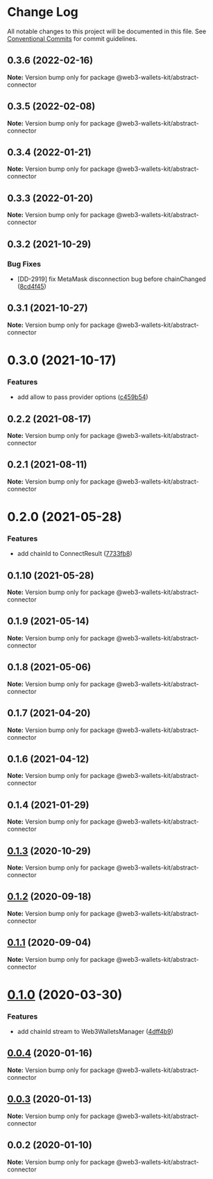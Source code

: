 # Change Log

All notable changes to this project will be documented in this file.
See [Conventional Commits](https://conventionalcommits.org) for commit guidelines.

## 0.3.6 (2022-02-16)

**Note:** Version bump only for package @web3-wallets-kit/abstract-connector





## 0.3.5 (2022-02-08)

**Note:** Version bump only for package @web3-wallets-kit/abstract-connector





## 0.3.4 (2022-01-21)

**Note:** Version bump only for package @web3-wallets-kit/abstract-connector





## 0.3.3 (2022-01-20)

**Note:** Version bump only for package @web3-wallets-kit/abstract-connector





## 0.3.2 (2021-10-29)


### Bug Fixes

* [DD-2919] fix MetaMask disconnection bug before chainChanged ([8cd4f45](https://github.com/akropolisio/web3-wallets-kit/commit/8cd4f45074d8893f82e33fa79710fa2911b829a7))





## 0.3.1 (2021-10-27)

**Note:** Version bump only for package @web3-wallets-kit/abstract-connector





# 0.3.0 (2021-10-17)


### Features

* add allow to pass provider options ([c459b54](https://github.com/akropolisio/web3-wallets-kit/commit/c459b54380fa88a13dae0d63a2b23eaa95bc6090))





## 0.2.2 (2021-08-17)

**Note:** Version bump only for package @web3-wallets-kit/abstract-connector





## 0.2.1 (2021-08-11)

**Note:** Version bump only for package @web3-wallets-kit/abstract-connector





# 0.2.0 (2021-05-28)


### Features

* add chainId to ConnectResult ([7733fb8](https://github.com/akropolisio/web3-wallets-kit/commit/7733fb8badc43fd29b77de972c65772b5013734a))





## 0.1.10 (2021-05-28)

**Note:** Version bump only for package @web3-wallets-kit/abstract-connector





## 0.1.9 (2021-05-14)

**Note:** Version bump only for package @web3-wallets-kit/abstract-connector





## 0.1.8 (2021-05-06)

**Note:** Version bump only for package @web3-wallets-kit/abstract-connector





## 0.1.7 (2021-04-20)

**Note:** Version bump only for package @web3-wallets-kit/abstract-connector





## 0.1.6 (2021-04-12)

**Note:** Version bump only for package @web3-wallets-kit/abstract-connector





## 0.1.4 (2021-01-29)

**Note:** Version bump only for package @web3-wallets-kit/abstract-connector





## [0.1.3](https://github.com/akropolisio/web3-wallets-kit/compare/@web3-wallets-kit/abstract-connector@0.1.2...@web3-wallets-kit/abstract-connector@0.1.3) (2020-10-29)

**Note:** Version bump only for package @web3-wallets-kit/abstract-connector





## [0.1.2](https://github.com/akropolisio/web3-wallets-kit/compare/@web3-wallets-kit/abstract-connector@0.1.1...@web3-wallets-kit/abstract-connector@0.1.2) (2020-09-18)

**Note:** Version bump only for package @web3-wallets-kit/abstract-connector





## [0.1.1](https://github.com/akropolisio/web3-wallets-kit/compare/@web3-wallets-kit/abstract-connector@0.1.0...@web3-wallets-kit/abstract-connector@0.1.1) (2020-09-04)

**Note:** Version bump only for package @web3-wallets-kit/abstract-connector





# [0.1.0](https://github.com/akropolisio/web3-wallets-kit/compare/@web3-wallets-kit/abstract-connector@0.0.4...@web3-wallets-kit/abstract-connector@0.1.0) (2020-03-30)


### Features

* add chainId stream to Web3WalletsManager ([4dff4b9](https://github.com/akropolisio/web3-wallets-kit/commit/4dff4b952bd185bc48f38c43b264278d06d7264c))





## [0.0.4](https://github.com/akropolisio/web3-wallets-kit/compare/@web3-wallets-kit/abstract-connector@0.0.3...@web3-wallets-kit/abstract-connector@0.0.4) (2020-01-16)

**Note:** Version bump only for package @web3-wallets-kit/abstract-connector





## [0.0.3](https://github.com/akropolisio/web3-wallets-kit/compare/@web3-wallets-kit/abstract-connector@0.0.2...@web3-wallets-kit/abstract-connector@0.0.3) (2020-01-13)

**Note:** Version bump only for package @web3-wallets-kit/abstract-connector





## 0.0.2 (2020-01-10)

**Note:** Version bump only for package @web3-wallets-kit/abstract-connector
